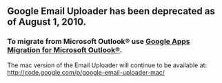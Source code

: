 ## Google Email Uploader has been deprecated as of August 1, 2010. ##

### To migrate from Microsoft Outlook® use [Google Apps Migration for Microsoft Outlook®](http://tools.google.com/dlpage/outlookmigration). ###

The mac version of the Email Uploader will continue to be available at: http://code.google.com/p/google-email-uploader-mac/